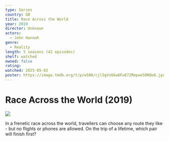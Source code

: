 ```yaml
---
type: Series
country: GB
title: Race Across the World
year: 2019
director: Unknown
actors:
  - John Hannah
genre:
  - Reality
length: 5 seasons (42 episodes)
shelf: watched
owned: false
rating:
watched: 2025-05-02
poster: https://image.tmdb.org/t/p/w500/cjl3gVs6kw6FwE7ZRmpweS0NQo6.jpg
---
```


# Race Across the World (2019)

![](https://image.tmdb.org/t/p/w500/cjl3gVs6kw6FwE7ZRmpweS0NQo6.jpg)

In a frenetic race across the world, travellers can choose any route they like - but no flights or phones are allowed. On the trip of a lifetime, which pair will finish first?